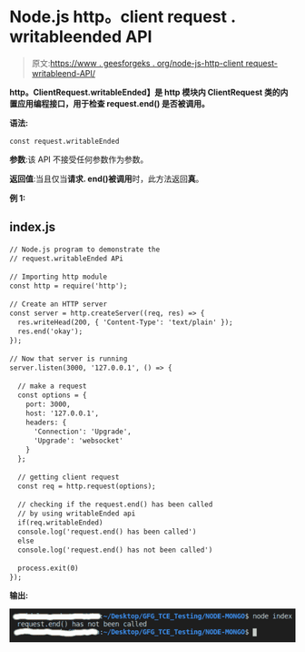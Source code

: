# Node.js http。client request . writableended API

> 原文:[https://www . geesforgeks . org/node-js-http-client request-writableend-API/](https://www.geeksforgeeks.org/node-js-http-clientrequest-writableended-api/)

**http。ClientRequest.writableEnded】是 http 模块内 **ClientRequest** 类的内置应用编程接口，用于检查 **request.end()** 是否被调用。**

**语法:**

```
const request.writableEnded
```

**参数**:该 API 不接受任何参数作为参数。

**返回值**:当且仅当**请求. end()被调用**时，此方法返回**真**。

**例 1:**

## index.js

```
// Node.js program to demonstrate the  
// request.writableEnded APi

// Importing http module
const http = require('http');

// Create an HTTP server
const server = http.createServer((req, res) => {
  res.writeHead(200, { 'Content-Type': 'text/plain' });
  res.end('okay');
});

// Now that server is running
server.listen(3000, '127.0.0.1', () => {

  // make a request
  const options = {
    port: 3000,
    host: '127.0.0.1',
    headers: {
      'Connection': 'Upgrade',
      'Upgrade': 'websocket'
    }
  };

  // getting client request
  const req = http.request(options);

  // checking if the request.end() has been called
  // by using writableEnded api
  if(req.writableEnded)
  console.log('request.end() has been called')
  else
  console.log('request.end() has not been called')

  process.exit(0)
});
```

**输出:**

![](img/393ced663a5bce479ef29d97c3518597.png)
